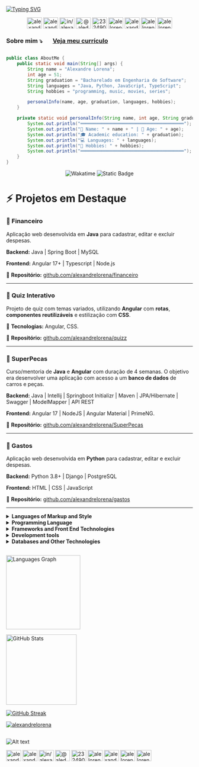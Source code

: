 <!DOCTYPE html>
<html lang="pt-br">
<head>
    <meta charset="UTF-8">
    <meta name="viewport" content="width=device-width, initial-scale=1">
    <link rel="stylesheet" type="text/css" href="estilo.css">
</head>
<body>

[![Typing SVG](https://readme-typing-svg.demolab.com?font=Fira+Code&pause=2200&color=EE6C4D&width=1000&lines=܀܀܀܀܀܀܀܀܀܀܀܀܀܀܀܀܀܀܀+Engenheiro+de+Software+🧠+Desenvolvedor+Backend+܀܀܀܀܀܀܀܀܀܀܀܀܀܀܀܀܀܀܀܀܀܀܀;+܀܀܀܀܀܀܀܀܀܀܀܀܀܀܀܀܀܀܀+Software+Engineer+🧠+Backend+Developer+܀܀܀܀܀܀܀܀܀܀܀܀܀܀܀܀܀܀܀܀܀܀܀)](https://git.io/typing-svg)

<p align="center">
<!-- twitter -->
<a href="https://twitter.com/alexandrelorena" target="blank"><img align="center" src="https://raw.githubusercontent.com/rahuldkjain/github-profile-readme-generator/master/src/images/icons/Social/twitter.svg" alt="alexandrelorena" height="30" width="40" /></a>
<!-- instagram -->
<a href="https://instagram.com/alexandre_lorena" target="blank"><img align="center" src="https://raw.githubusercontent.com/rahuldkjain/github-profile-readme-generator/master/src/images/icons/Social/instagram.svg" alt="alexandre_lorena" height="30" width="40" /></a>
<!-- linked-in -->
<a href="https://linkedin.com/in/alexandrelorena-developer" target="blank"><img align="center" src="https://raw.githubusercontent.com/rahuldkjain/github-profile-readme-generator/master/src/images/icons/Social/linked-in-alt.svg" alt="in/alexandrelorena-developer" height="30" width="40" /></a>
<!-- youtube -->
<a href="https://www.youtube.com/@AleDevJavaPython" target="blank"><img align="center" src="https://raw.githubusercontent.com/rahuldkjain/github-profile-readme-generator/master/src/images/icons/Social/youtube.svg" alt="@aledevjavapython" height="30" width="40" /></a>
<!-- stack-overflow -->
<a href="https://stackoverflow.com/users/23249049" target="blank"><img align="center" src="https://raw.githubusercontent.com/rahuldkjain/github-profile-readme-generator/master/src/images/icons/Social/stack-overflow.svg" alt="23249049" height="30" width="40" /></a>
<!--codechef -->
<a href="https://www.codechef.com/users/alelorena" target="blank"><img align="center" src="https://cdn.jsdelivr.net/npm/simple-icons@3.1.0/icons/codechef.svg" alt="alelorena" height="30" width="40" /></a>
<!-- codeforces -->
<a href="https://codeforces.com/profile/alexandre.lorena" target="blank"><img align="center" src="https://raw.githubusercontent.com/rahuldkjain/github-profile-readme-generator/master/src/images/icons/Social/codeforces.svg" alt="alexandre.lorena" height="30" width="40" /></a>
<!-- leet-code -->
<a href="https://www.leetcode.com/alelorena" target="blank"><img align="center" src="https://raw.githubusercontent.com/rahuldkjain/github-profile-readme-generator/master/src/images/icons/Social/leet-code.svg" alt="alelorena" height="30" width="40" /></a>
<!-- topcoder -->
<a href="https://www.topcoder.com/members/alelorena" target="blank"><img align="center" src="https://raw.githubusercontent.com/rahuldkjain/github-profile-readme-generator/master/src/images/icons/Social/topcoder.svg" alt="alelorena" height="30" width="40" /></a>
</p>

### Sobre mim ⤵   &nbsp;&nbsp;&nbsp;&nbsp;&nbsp; [Veja meu currículo](https://alexandrelorena.github.io/index.html)

```java

public class AboutMe {
    public static void main(String[] args) {
        String name = "Alexandre Lorena";
        int age = 51;
        String graduation = "Bacharelado em Engenharia de Software";
        String languages = "Java, Python, JavaScript, TypeScript";
        String hobbies = "programming, music, movies, series";

        personalInfo(name, age, graduation, languages, hobbies);
    }

    private static void personalInfo(String name, int age, String graduation, String languages, String hobbies) {
        System.out.println("═══════════════════════════════════════");
        System.out.println("👤 Name: " + name + " | 🎂 Age: " + age);
        System.out.println("🎓 Academic education: " + graduation);
        System.out.println("💻 Languages: " + languages);
        System.out.println("🎯 Hobbies: " + hobbies);
        System.out.println("═══════════════════════════════════════");
    }
}

```
<p align="center">
  <a href="https://wakatime.com/@53fb849d-9501-4f2c-90d1-a4aeaa90ef65" style="text-decoration: none;">
    <img src="https://wakatime.com/badge/user/53fb849d-9501-4f2c-90d1-a4aeaa90ef65.svg" alt="Wakatime"></a>
  <a href="https://github.com/alexandrelorena?tab=repositories" style="text-decoration: none;">
    <img alt="Static Badge" src="https://img.shields.io/badge/angular%20 %20%7C%20%20api rest%20%7C%20%20django%20%7C%20java%20%7C%20maven%20%7C%20mysql%20%7C%20%20nodejs%20%7C%20%20postgres%20%7C%20python%20%7C%20spring boot%20%7C%20typescript-%3E-blue?style=flat">
  </a>
</p>

  # ⚡ Projetos em Destaque  

### 🧾 Financeiro
Aplicação web desenvolvida em __Java__ para cadastrar, editar e excluir despesas.  

__Backend:__ Java | Spring Boot | MySQL

__Frontend:__ Angular 17+ | Typescript | Node.js 

🔗 **Repositório:** [github.com/alexandrelorena/financeiro](https://github.com/alexandrelorena/financeiro)

---

### 🧠 Quiz Interativo
Projeto de quiz com temas variados, utilizando **Angular** com **rotas**, **componentes reutilizáveis** e estilização com **CSS**. 

🔧 **Tecnologias:** Angular, CSS.  

🔗 **Repositório:** [github.com/alexandrelorena/quizz](https://github.com/alexandrelorena/quizz)

---

### 🚗 SuperPecas
Curso/mentoria de __Java__ e __Angular__ com duração de 4 semanas.
O objetivo era desenvolver uma aplicação com acesso a um **banco de dados** de carros e peças.

__Backend:__  Java | Intellij | Springboot Initializr | Maven | JPA/Hibernate | Swagger | ModelMapper | API REST

__Frontend:__ Angular 17 | NodeJS | Angular Material | PrimeNG. 

🔗 **Repositório:** [github.com/alexandrelorena/SuperPecas](https://github.com/alexandrelorena/SuperPecas)

---

### 🧾 Gastos
Aplicação web desenvolvida em __Python__ para cadastrar, editar e excluir despesas.  

__Backend:__  Python 3.8+ | Django | PostgreSQL

__Frontend:__ HTML | CSS | JavaScript 

🔗 **Repositório:** [github.com/alexandrelorena/gastos](https://github.com/alexandrelorena/gastos)

---

 <details> 
 <summary><strong>Languages of Markup and Style</strong></summary>
 <br>
<div>
  <a href="https://github.com/alexandrelorena/alexandrelorena.github.io" style="text-decoration: none;"><img src="https://skillicons.dev/icons?i=html" alt="HTML" height="45"></a>&nbsp; 
  <a href="https://github.com/alexandrelorena/alexandrelorena.github.io" style="text-decoration: none;"><img src="https://skillicons.dev/icons?i=css" alt="CSS" height="45"></a>&nbsp;
  <a href="https://github.com/alexandrelorena/alexandrelorena.github.io" style="text-decoration: none;"><img src="https://skillicons.dev/icons?i=markdown" alt="markdown" height="45"></a>&nbsp; 
</div>
</details>

 <details> 
 <summary><strong>Programming Language</strong></summary>
 <br>
<div>
  <a href="https://github.com/alexandrelorena/Python" style="text-decoration: none;"><img src="https://skillicons.dev/icons?i=python" alt="Python" height="45"></a>&nbsp;
  <a href="https://github.com/alexandrelorena/JavaEssencial" style="text-decoration: none;"><img src="https://skillicons.dev/icons?i=java" alt="Java" height="45"></a>&nbsp; 
  <a href="https://github.com/alexandrelorena?tab=repositories" style="text-decoration: none;"><img src="https://skillicons.dev/icons?i=javascript" alt="JavaScript" height="45"></a>&nbsp; 
  <a href="https://github.com/alexandrelorena/SuperPecas.git" style="text-decoration: none;"><img src="https://skillicons.dev/icons?i=typescript" alt="TypeScript" height="45"></a>
</div>
</details>

 <details> 
 <summary><strong>Frameworks and Front End Technologies</strong></summary>
 <br>
 <div>
  <a href="" style="text-decoration: none;"><img src="https://skillicons.dev/icons?i=fastapi" alt="fastapi" height="45"></a>&nbsp; 
  <a href="https://github.com/alexandrelorena/SuperPecas.git" style="text-decoration: none;"><img src="https://skillicons.dev/icons?i=spring" alt="Springboot" height="45"></a>&nbsp; 
  <a href="https://github.com/alexandrelorena/SuperPecas.git" style="text-decoration: none;"><img src="https://skillicons.dev/icons?i=angular" alt="Angular" height="45"></a>&nbsp; 
  <a href="https://github.com/alexandrelorena/gastos.git" style="text-decoration: none;"><img src="https://skillicons.dev/icons?i=django" alt="Django" height="45"></a>&nbsp;
  <a href="" style="text-decoration: none;"><img src="https://skillicons.dev/icons?i=react" alt="React" height="45"></a>&nbsp;
  <a href="https://github.com/alexandrelorena/SuperPecas.git" style="text-decoration: none;"><img src="https://skillicons.dev/icons?i=hibernate" alt="Hibernate" height="45"></a>  
</div>
</details>

 <details> 
 <summary><strong>Development tools</strong></summary>
 <br>
<div>
  <a href="https://github.com/alexandrelorena/SuperPecas.git" style="text-decoration: none;"><img src="https://skillicons.dev/icons?i=maven" alt="Maven" height="45"></a>&nbsp; 
  <a href="" style="text-decoration: none;"><img src="https://skillicons.dev/icons?i=git" alt="Git" height="45"></a>&nbsp; 
  <a href="" style="text-decoration: none;"><img src="https://skillicons.dev/icons?i=idea" alt="Idea" height="45"></a>&nbsp; 
  <a href="" style="text-decoration: none;"><img src="https://skillicons.dev/icons?i=eclipse" alt="Eclipse" height="45"></a>&nbsp; 
  <a href="" style="text-decoration: none;"><img src="https://skillicons.dev/icons?i=vscode" alt="VSCode" height="45"></a>&nbsp;
  <a href="https://github.com/alexandrelorena/gastos.git" style="text-decoration: none;"><img src="https://skillicons.dev/icons?i=pycharm" alt="Pycharm" height="45"></a>
  <a href="https://github.com/alexandrelorena/gastos.git" style="text-decoration: none;"><img src="https://skillicons.dev/icons?i=netbeans" alt="Pycharm" height="45"></a>
</div>
</details>

 <details> 
 <summary><strong>Databases and Other Technologies</strong></summary>
 <br>
<div>
  <a href="https://github.com/alexandrelorena/SuperPecas.git" style="text-decoration: none;"><img src="https://skillicons.dev/icons?i=azure" alt="Azure" height="45"></a>&nbsp; 
  <a href="" style="text-decoration: none;"><img src="https://skillicons.dev/icons?i=aws" alt="AWS" height="45"></a>&nbsp; 
  <a href="" style="text-decoration: none;"><img src="https://skillicons.dev/icons?i=sqlite" alt="SQLite" height="45"></a>&nbsp; 
  <a href="https://github.com/alexandrelorena/SuperPecas.git" style="text-decoration: none;"><img src="https://skillicons.dev/icons?i=mysql" alt="MySQL" height="45"></a>&nbsp; 
  <a href="https://github.com/alexandrelorena/gastos.git" style="text-decoration: none;"><img src="https://skillicons.dev/icons?i=postgres" alt="PostgreSQL" height="45"></a>&nbsp; 
  <a href="" style="text-decoration: none;"><img src="https://skillicons.dev/icons?i=mongodb" alt="MongoDB" height="45"></a>&nbsp; 
  <a href="https://github.com/alexandrelorena/SuperPecas.git" style="text-decoration: none;"><img src="https://skillicons.dev/icons?i=docker" alt="Docker" height="45"></a>&nbsp;
  <a href="https://github.com/alexandrelorena/gastos.git"style="text-decoration: none;"><img src="https://skillicons.dev/icons?i=bootstrap" alt="Bootstrap" height="45"></a>&nbsp;
  <a href="" style="text-decoration: none;"><img src="https://skillicons.dev/icons?i=nodejs" alt="Node.js" height="45"></a>
</div>
</details>

<img src="https://i.imgur.com/h1q7oo1.jpg" width="840" height="1"><br>

<p align="left">
  <img src="https://github-readme-stats.vercel.app/api/top-langs?username=alexandrelorena&locale=en&hide_title=false&layout=compact&card_width=332&langs_count=5&theme=react&hide_border=true&order=2" height="200" alt="Languages Graph" />
</p>
<p align="left">
  <img src="https://github-readme-stats.vercel.app/api?username=alexandrelorena&show_icons=true&theme=react&hide_border=true" height="190" alt="GitHub Stats" />
</p>
<a href="https://git.io/streak-stats"><img src="https://github-readme-streak-stats.herokuapp.com?user=alexandrelorena&theme=react&hide_border=true&locale=pt_BR&short_numbers=true&mode=weekly&card_width=850" alt="GitHub Streak" /></a>

<p align="left"> <a href="https://github.com/ryo-ma/github-profile-trophy"><img src="https://github-profile-trophy.vercel.app/?username=alexandrelorena" alt="alexandrelorena" /></a> </p>

<img src="https://i.imgur.com/h1q7oo1.jpg" width="840" height="1"><br>

![Alt text](https://spotify-recently-played-readme.vercel.app/api?user=22auh44sgodxcezzorqr3pmsy&width=840)

<p align="left">
<!-- twitter -->
<a href="https://twitter.com/alexandrelorena" target="blank"><img align="center" src="https://raw.githubusercontent.com/rahuldkjain/github-profile-readme-generator/master/src/images/icons/Social/twitter.svg" alt="alexandrelorena" height="30" width="40" /></a>
<!-- instagram -->
<a href="https://instagram.com/alexandre_lorena" target="blank"><img align="center" src="https://raw.githubusercontent.com/rahuldkjain/github-profile-readme-generator/master/src/images/icons/Social/instagram.svg" alt="alexandre_lorena" height="30" width="40" /></a>
<!-- linked-in -->
<a href="https://linkedin.com/in/alexandrelorena-developer" target="blank"><img align="center" src="https://raw.githubusercontent.com/rahuldkjain/github-profile-readme-generator/master/src/images/icons/Social/linked-in-alt.svg" alt="in/alexandrelorena-developer" height="30" width="40" /></a>
<!-- youtube -->
<a href="https://www.youtube.com/@AleDevJavaPython" target="blank"><img align="center" src="https://raw.githubusercontent.com/rahuldkjain/github-profile-readme-generator/master/src/images/icons/Social/youtube.svg" alt="@aledevjavapython" height="30" width="40" /></a>
<!-- stack-overflow -->
<a href="https://stackoverflow.com/users/23249049" target="blank"><img align="center" src="https://raw.githubusercontent.com/rahuldkjain/github-profile-readme-generator/master/src/images/icons/Social/stack-overflow.svg" alt="23249049" height="30" width="40" /></a>
<!--codechef -->
<a href="https://www.codechef.com/users/alelorena" target="blank"><img align="center" src="https://cdn.jsdelivr.net/npm/simple-icons@3.1.0/icons/codechef.svg" alt="alelorena" height="30" width="40" /></a>
<!-- codeforces -->
<a href="https://codeforces.com/profile/alexandre.lorena" target="blank"><img align="center" src="https://raw.githubusercontent.com/rahuldkjain/github-profile-readme-generator/master/src/images/icons/Social/codeforces.svg" alt="alexandre.lorena" height="30" width="40" /></a>
<!-- leet-code -->
<a href="https://www.leetcode.com/alelorena" target="blank"><img align="center" src="https://raw.githubusercontent.com/rahuldkjain/github-profile-readme-generator/master/src/images/icons/Social/leet-code.svg" alt="alelorena" height="30" width="40" /></a>
<!-- topcoder -->
<a href="https://www.topcoder.com/members/alelorena" target="blank"><img align="center" src="https://raw.githubusercontent.com/rahuldkjain/github-profile-readme-generator/master/src/images/icons/Social/topcoder.svg" alt="alelorena" height="30" width="40" /></a>
</p>

</body>
</html>
